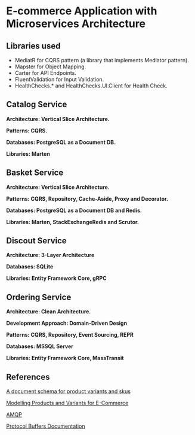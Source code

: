 # E-commerce Application with Microservices Architecture

## Libraries used
- MediatR for CQRS pattern (a library that implements Mediator pattern).
- Mapster for Object Mapping.
- Carter for API Endpoints.
- FluentValidation for Input Validation.
- HealthChecks.* and HealthChecks.UI.Client for Health Check.

## Catalog Service

**Architecture: Vertical Slice Architecture.**

**Patterns: CQRS.**

**Databases: PostgreSQL as a Document DB.**

**Libraries: Marten**

## Basket Service

**Architecture: Vertical Slice Architecture.**

**Patterns: CQRS, Repository, Cache-Aside, Proxy and Decorator.**

**Databases: PostgreSQL as a Document DB and Redis.**

**Libraries: Marten, StackExchangeRedis and Scrutor.**

## Discout Service

**Architecture: 3-Layer Architecture**

**Databases: SQLite**

**Libraries: Entity Framework Core, gRPC**

## Ordering Service

**Architecture: Clean Architecture.**

**Development Approach: Domain-Driven Design**

**Patterns: CQRS, Repository, Event Sourcing, REPR**

**Databases: MSSQL Server**

**Libraries: Entity Framework Core, MassTransit**

## References

[A document schema for product variants and skus](https://www.elastic.co/blog/how-to-create-a-document-schema-for-product-variants-and-skus-for-your-ecommerce-search-experience)

[Modelling Products and Variants for E-Commerce](https://martinbean.dev/blog/2023/01/27/product-variants-laravel/)

[AMQP](https://en.wikipedia.org/wiki/Advanced_Message_Queuing_Protocol)

[Protocol Buffers Documentation](https://protobuf.dev/overview)
